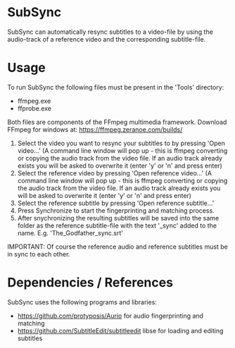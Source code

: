 # SubSync

SubSync can automatically resync subtitles to a video-file by using the audio-track of a reference video and the corresponding subtitle-file.

# Usage
To run SubSync the following files must be present in the 'Tools' directory:
- ffmpeg.exe
- ffprobe.exe

Both files are components of the FFmpeg multimedia framework. Download FFmpeg for windows at: https://ffmpeg.zeranoe.com/builds/

1. Select the video you want to resync your subtitles to by pressing 'Open video...' (A command line window will pop up - this is ffmpeg converting or copying the audio track from the video file. If an audio track already exists you will be asked to overwrite it (enter 'y' or 'n' and press enter)
2. Select the reference video by pressing 'Open reference video...' (A command line window will pop up - this is ffmpeg converting or copying the audio track from the video file. If an audio track already exists you will be asked to overwrite it (enter 'y' or 'n' and press enter)
3. Select the reference subtitle by pressing 'Open reference subtitle...'
4. Press Synchronize to start the fingerprinting and matching process.
5. After snychronizing the resulting subtitles will be saved into the same folder as the reference subtitle-file with the text '_sync' added to the name. E.g. 'The_Godfather_sync.srt'

IMPORTANT: Of course the reference audio and reference subtitles must be in sync to each other.


# Dependencies / References

SubSync uses the following programs and libraries:
- https://github.com/protyposis/Aurio for audio fingerprinting and matching
- https://github.com/SubtitleEdit/subtitleedit libse for loading and editing subtitles


